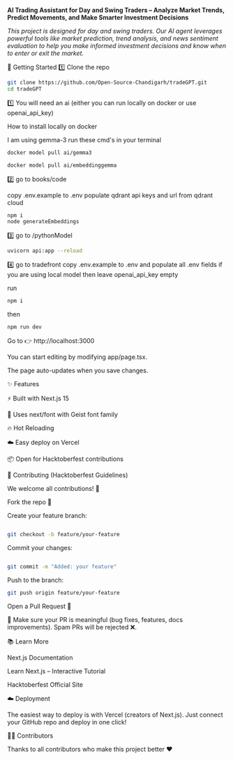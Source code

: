 **AI Trading Assistant for Day and Swing Traders – Analyze Market Trends, Predict Movements, and Make Smarter Investment Decisions**


*This project is designed for day and swing traders. Our AI agent leverages powerful tools like market prediction, trend analysis, and news sentiment evaluation to help you make informed investment decisions and know when to enter or exit the market.*


🚀 Getting Started
1️⃣ Clone the repo
```bash
git clone https://github.com/Open-Source-Chandigarh/tradeGPT.git
cd tradeGPT
```


1️⃣ You will need an ai (either you can run locally on docker or use openai_api_key)

How to install locally on docker 

I am using gemma-3
run these cmd's in your terminal
```bash
docker model pull ai/gemma3
```

```bash
docker model pull ai/embeddinggemma
```


2️⃣ go to books/code

copy .env.example to .env
populate qdrant api keys and url from qdrant cloud
```bash
npm i
node generateEmbeddings
```


3️⃣ go to /pythonModel
```bash
uvicorn api:app --reload
```

4️⃣ go to tradefront
copy .env.example to .env
and populate all .env fields
if you are using local model then leave openai_api_key empty

run 
```bash
npm i
```

then
```bash
npm run dev
```


Go to 👉 http://localhost:3000




You can start editing by modifying app/page.tsx.

The page auto-updates when you save changes.

✨ Features

⚡ Built with Next.js 15

🎨 Uses next/font with Geist font family

🔥 Hot Reloading

☁️ Easy deploy on Vercel

📦 Open for Hacktoberfest contributions

🤝 Contributing (Hacktoberfest Guidelines)

We welcome all contributions! 🎉

Fork the repo 🍴

Create your feature branch:
```bash

git checkout -b feature/your-feature
```


Commit your changes:

```bash

git commit -m "Added: your feature"
```


Push to the branch:
```bash
git push origin feature/your-feature
```


Open a Pull Request 🚀

📌 Make sure your PR is meaningful (bug fixes, features, docs improvements).
Spam PRs will be rejected ❌.

📚 Learn More

Next.js Documentation

Learn Next.js – Interactive Tutorial

Hacktoberfest Official Site

☁️ Deployment

The easiest way to deploy is with Vercel
 (creators of Next.js).
Just connect your GitHub repo and deploy in one click!

🧑‍💻 Contributors

Thanks to all contributors who make this project better ❤️